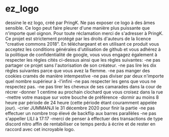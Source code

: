 # ez_logo
dessine le ez logo, créé par PringK.
Ne pas exposer ce logo à des âmes sensible.
Ce logo peut faire pleurer d'une manière plus puissante que n'importe quel oignon.
Pour toute réclamation merci de s'adresser à PringK.
Ce projet est strictement protégé par les droits d'auteurs de la licence "creative commons 2018".
En téléchargeant et en utilisant ce produit vous acceptez les conditions générales d'utilisation de github
et vous adhérez à la politique de confidentialité de google,
vous vous engagez également à respecter les règles cités ci-dessus ainsi que les règles suivantes:
-ne pas partager ce projet sans l'autorisation de son créateur.
-ne pas lire les dix règles suivantes parce que vous avez la flemme.
-ne pas manger des cookies cramés de manière intempestive
-ne pas diviser par deux n'importe quel nombre supérieur à -l'infini
-ne pas respecter les gens que vous ne respectez pas.
-ne pas tirer les cheveux de ses camarades dans la cour de récrer
-donner 1 centime au prochain clochard que vous croisez dans la rue
-mettre votre masque sur votre bouche de préférence
-dormir au moins 8 heure par période de 24 heure (cette période étant couramment appelée jour).
-crier JUMMANJI le 31 décembre 2020 pour finir la partie
-ne pas effectuer un nombre trop élevé de backflip aux barres parallèles
-ne pas s'appeller LILI à 17:17
-merci de penser à effectuer des transactions de type discord nitro affin de rentabiliser ce temps perdu à écrire et de rester en raccord avec cet incroyable logo.
